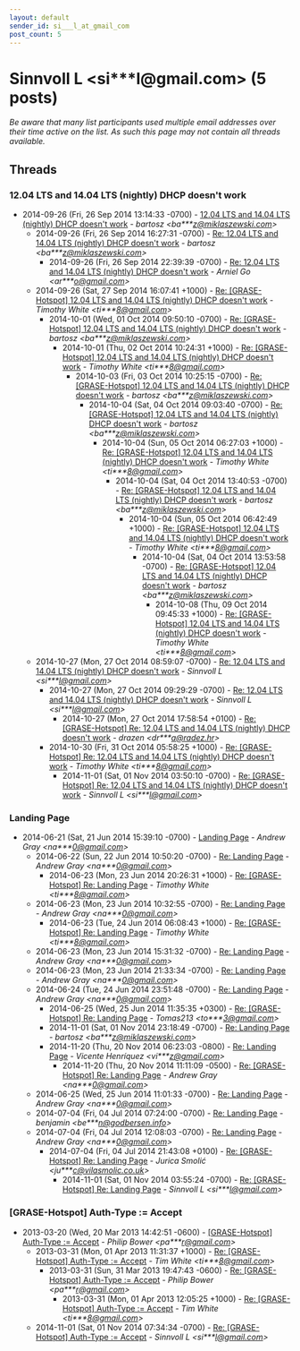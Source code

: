 ```yaml
---
layout: default
sender_id: si___l_at_gmail_com
post_count: 5
---
```


# Sinnvoll L <si***l<span>@</span>gmail.com> (5 posts)

_Be aware that many list participants used multiple email addresses over their time active on the list. As such this page may not contain all threads available._

## Threads

### 12.04 LTS and 14.04 LTS (nightly) DHCP doesn't work
+ 2014-09-26 (Fri, 26 Sep 2014 13:14:33 -0700) - [12.04 LTS and 14.04 LTS (nightly) DHCP doesn't work](/archive/2014/09/caffe84b9e8fe4a0ea9d2e4e50e6c44f85a1197cbd64f7dcfd519745e921800e) - _bartosz \<ba***z@miklaszewski.com\>_
  + 2014-09-26 (Fri, 26 Sep 2014 16:27:31 -0700) - [Re: 12.04 LTS and 14.04 LTS (nightly) DHCP doesn't work](/archive/2014/09/cf6267f54c3f5b58947f1ceb511205e767430762f62284701d74dd181f287d67) - _bartosz \<ba***z@miklaszewski.com\>_
    + 2014-09-26 (Fri, 26 Sep 2014 22:39:39 -0700) - [Re: 12.04 LTS and 14.04 LTS (nightly) DHCP doesn't work](/archive/2014/09/b814bbb97d67225c12f26b00dd559ba64102d5eae98ccb8467c093d246aadb60) - _Arniel Go \<ar***o@gmail.com\>_
  + 2014-09-26 (Sat, 27 Sep 2014 16:07:41 +1000) - [Re: [GRASE-Hotspot] 12.04 LTS and 14.04 LTS (nightly) DHCP doesn't work](/archive/2014/09/cb9f2a963089afa7363efffec6b091e8631a3016a502ea2e0e0613821d29f03e) - _Timothy White \<ti***8@gmail.com\>_
    + 2014-10-01 (Wed, 01 Oct 2014 09:50:10 -0700) - [Re: [GRASE-Hotspot] 12.04 LTS and 14.04 LTS (nightly) DHCP doesn't work](/archive/2014/10/81ae3cd0f9c46ed9cc436288747980ad13cdc7871ee935270f44adfbe94f4daf) - _bartosz \<ba***z@miklaszewski.com\>_
      + 2014-10-01 (Thu, 02 Oct 2014 10:24:31 +1000) - [Re: [GRASE-Hotspot] 12.04 LTS and 14.04 LTS (nightly) DHCP doesn't work](/archive/2014/10/a392bf85d19b0e297ec98834df81009f820b141a4baf1ceeb181f1658aac2df2) - _Timothy White \<ti***8@gmail.com\>_
        + 2014-10-03 (Fri, 03 Oct 2014 10:25:15 -0700) - [Re: [GRASE-Hotspot] 12.04 LTS and 14.04 LTS (nightly) DHCP doesn't work](/archive/2014/10/bf57346ed8bcf40a1d707e5a0d2ee32e7506e69b824b392c8b2207f2a1b56fcb) - _bartosz \<ba***z@miklaszewski.com\>_
          + 2014-10-04 (Sat, 04 Oct 2014 09:03:40 -0700) - [Re: [GRASE-Hotspot] 12.04 LTS and 14.04 LTS (nightly) DHCP doesn't work](/archive/2014/10/9d2d630853b0c10290a165adb4ec3a9f500ef4cf0d6f9ad018504e6792e42960) - _bartosz \<ba***z@miklaszewski.com\>_
            + 2014-10-04 (Sun, 05 Oct 2014 06:27:03 +1000) - [Re: [GRASE-Hotspot] 12.04 LTS and 14.04 LTS (nightly) DHCP doesn't work](/archive/2014/10/35a6c476bac3cd403d728a49ff1c90a7d2fa693b9af75c98e3c376080ce0735f) - _Timothy White \<ti***8@gmail.com\>_
              + 2014-10-04 (Sat, 04 Oct 2014 13:40:53 -0700) - [Re: [GRASE-Hotspot] 12.04 LTS and 14.04 LTS (nightly) DHCP doesn't work](/archive/2014/10/76040986dbe898b24a54c402a6d3a749d1b3c0205c2555e0f1703a0b997baee3) - _bartosz \<ba***z@miklaszewski.com\>_
                + 2014-10-04 (Sun, 05 Oct 2014 06:42:49 +1000) - [Re: [GRASE-Hotspot] 12.04 LTS and 14.04 LTS (nightly) DHCP doesn't work](/archive/2014/10/835c82858943fc3ab84bef0bd0edf31820e2ad8b03794af456c5f72b0d1a53b2) - _Timothy White \<ti***8@gmail.com\>_
                  + 2014-10-04 (Sat, 04 Oct 2014 13:53:58 -0700) - [Re: [GRASE-Hotspot] 12.04 LTS and 14.04 LTS (nightly) DHCP doesn't work](/archive/2014/10/64eb31a5f03f5e492e2280c8c5c74417b4126dee76a504f8a5eba1ca97c51918) - _bartosz \<ba***z@miklaszewski.com\>_
                    + 2014-10-08 (Thu, 09 Oct 2014 09:45:33 +1000) - [Re: [GRASE-Hotspot] 12.04 LTS and 14.04 LTS (nightly) DHCP doesn't work](/archive/2014/10/2c3930d07f75305b205fb602d3799e95f56146d9fc343651e356ce69b69af9c6) - _Timothy White \<ti***8@gmail.com\>_
  + 2014-10-27 (Mon, 27 Oct 2014 08:59:07 -0700) - [Re: 12.04 LTS and 14.04 LTS (nightly) DHCP doesn't work](/archive/2014/10/e04b48ca985056e1e48b8e44604577187744583710d5b0877af8d02cc19ea479) - _Sinnvoll L \<si***l@gmail.com\>_
    + 2014-10-27 (Mon, 27 Oct 2014 09:29:29 -0700) - [Re: 12.04 LTS and 14.04 LTS (nightly) DHCP doesn't work](/archive/2014/10/e2088fc35d56da742f7323a4a56ac6c3727c30bbd05b92596d8131ec1714d8b8) - _Sinnvoll L \<si***l@gmail.com\>_
      + 2014-10-27 (Mon, 27 Oct 2014 17:58:54 +0100) - [Re: [GRASE-Hotspot] Re: 12.04 LTS and 14.04 LTS (nightly) DHCP doesn't work](/archive/2014/10/19af9e4f6b1b0d0827add2b908fada141eb2e2643ef0ce8f78b88993ff62ebcc) - _drazen \<dr***a@radez.hr\>_
    + 2014-10-30 (Fri, 31 Oct 2014 05:58:25 +1000) - [Re: [GRASE-Hotspot] Re: 12.04 LTS and 14.04 LTS (nightly) DHCP doesn't work](/archive/2014/10/e35f7fe462e9966a57c029b33d74757992434d818c800691b8904506675863b5) - _Timothy White \<ti***8@gmail.com\>_
      + 2014-11-01 (Sat, 01 Nov 2014 03:50:10 -0700) - [Re: [GRASE-Hotspot] Re: 12.04 LTS and 14.04 LTS (nightly) DHCP doesn't work](/archive/2014/11/d7e183d84f8a30c2600411645e9d8c8902d583ed975fe795927a5268f38daa2e) - _Sinnvoll L \<si***l@gmail.com\>_

### Landing Page
+ 2014-06-21 (Sat, 21 Jun 2014 15:39:10 -0700) - [Landing Page](/archive/2014/06/0abf89f6956ea6785f39a43e1c0d95e2cfc729e640b9383ea1b339386fc63d45) - _Andrew Gray \<na***0@gmail.com\>_
  + 2014-06-22 (Sun, 22 Jun 2014 10:50:20 -0700) - [Re: Landing Page](/archive/2014/06/274fae0ab8171494202da6c1cad7d9db74103f011189d62f355fbeacf9af13af) - _Andrew Gray \<na***0@gmail.com\>_
    + 2014-06-23 (Mon, 23 Jun 2014 20:26:31 +1000) - [Re: [GRASE-Hotspot] Re: Landing Page](/archive/2014/06/049a4ac8b2dc05ee7a1eaa7b8a021f9092da5b50cbd0495627f1e1f31ed29829) - _Timothy White \<ti***8@gmail.com\>_
  + 2014-06-23 (Mon, 23 Jun 2014 10:32:55 -0700) - [Re: Landing Page](/archive/2014/06/52ce05394648ad993146dc10168d093fd7ddf4030f412db242d1e784173afab9) - _Andrew Gray \<na***0@gmail.com\>_
    + 2014-06-23 (Tue, 24 Jun 2014 06:08:43 +1000) - [Re: [GRASE-Hotspot] Re: Landing Page](/archive/2014/06/f401f72bdc643b57e857b3f3043c5a74ab6e95b52722ae5c90bf40e14d63788d) - _Timothy White \<ti***8@gmail.com\>_
  + 2014-06-23 (Mon, 23 Jun 2014 15:31:32 -0700) - [Re: Landing Page](/archive/2014/06/cf7b42b38d6d25bca411c92c0e6ee1bdf5f3d9349406af9f133c88ed2f39b389) - _Andrew Gray \<na***0@gmail.com\>_
  + 2014-06-23 (Mon, 23 Jun 2014 21:33:34 -0700) - [Re: Landing Page](/archive/2014/06/7a9eeeaef86fb2e9da4e9189b51b9d9869878a74ea6357f9286f2dd1cc65cc67) - _Andrew Gray \<na***0@gmail.com\>_
  + 2014-06-24 (Tue, 24 Jun 2014 23:51:48 -0700) - [Re: Landing Page](/archive/2014/06/8a84d10f0338ddb52ffdd4a7aa514dfc305ebccc48dc94a3d05d1a443e1db049) - _Andrew Gray \<na***0@gmail.com\>_
    + 2014-06-25 (Wed, 25 Jun 2014 11:35:35 +0300) - [Re: [GRASE-Hotspot] Re: Landing Page](/archive/2014/06/b8cd2126e228c86132995c394556f3a5c9ae7e142322e58804938e81a47a9b82) - _Tomas213 \<to***3@gmail.com\>_
    + 2014-11-01 (Sat, 01 Nov 2014 23:18:49 -0700) - [Re: Landing Page](/archive/2014/11/5b299b8970bf3dd63672260b9fce23936b9bbc63fc0af4cc2718913e490b0d99) - _bartosz \<ba***z@miklaszewski.com\>_
    + 2014-11-20 (Thu, 20 Nov 2014 06:23:03 -0800) - [Re: Landing Page](/archive/2014/11/ea06f9191b7138b81d083506f5a7b28e00bd8c98d54809524fa76301c397b434) - _Vicente Henríquez \<vi***z@gmail.com\>_
      + 2014-11-20 (Thu, 20 Nov 2014 11:11:09 -0500) - [Re: [GRASE-Hotspot] Re: Landing Page](/archive/2014/11/2ae6a0ebe649322bca0cbdaa0feafe652f759da5fc196d0681aa2b23d06d84b5) - _Andrew Gray \<na***0@gmail.com\>_
  + 2014-06-25 (Wed, 25 Jun 2014 11:01:33 -0700) - [Re: Landing Page](/archive/2014/06/d88f43865612bc3b166c1cb1481eb95a7f89b71a41ba0a6e21d8ed59dfcd77fc) - _Andrew Gray \<na***0@gmail.com\>_
  + 2014-07-04 (Fri, 04 Jul 2014 07:24:00 -0700) - [Re: Landing Page](/archive/2014/07/d06aeb6831bdd9f18002feb5ec3a7b8ee8f1ed2998c193f39ada17f2b10a7901) - _benjamin \<be***n@godbersen.info\>_
  + 2014-07-04 (Fri, 04 Jul 2014 12:08:03 -0700) - [Re: Landing Page](/archive/2014/07/7d58a16fead8d15f9340b6894b3526c6bbfa2c5bc3bcbe0e96ceab68b0a95999) - _Andrew Gray \<na***0@gmail.com\>_
    + 2014-07-04 (Fri, 04 Jul 2014 21:43:08 +0100) - [Re: [GRASE-Hotspot] Re: Landing Page](/archive/2014/07/83f6071ec1c29ca1a89556b8d37598f7adc303cb38f87c141b1f1eac3e7136f1) - _Jurica Smolić \<ju***c@vilasmolic.co.uk\>_
      + 2014-11-01 (Sat, 01 Nov 2014 03:55:24 -0700) - [Re: [GRASE-Hotspot] Re: Landing Page](/archive/2014/11/87012f42b010468fd49cfa8886512c25b04c957989e075ab107002adaadd3f17) - _Sinnvoll L \<si***l@gmail.com\>_

### [GRASE-Hotspot] Auth-Type := Accept
+ 2013-03-20 (Wed, 20 Mar 2013 14:42:51 -0600) - [[GRASE-Hotspot] Auth-Type := Accept](/archive/2013/03/0a2c0ac6fc40d9f3b2d350b0d0c05a1d9c19be041f1558d491dbabba31576f9c) - _Philip Bower \<pa***r@gmail.com\>_
  + 2013-03-31 (Mon, 01 Apr 2013 11:31:37 +1000) - [Re: [GRASE-Hotspot] Auth-Type := Accept](/archive/2013/03/7d448465af458138b93135e86d5a325c4abd3361e4805e074d4255cdc02e2101) - _Tim White \<ti***8@gmail.com\>_
    + 2013-03-31 (Sun, 31 Mar 2013 19:47:43 -0600) - [Re: [GRASE-Hotspot] Auth-Type := Accept](/archive/2013/03/76575803b2df2969b816818ad68bfb3436c0cca3c631ac83fc483b13c47e2398) - _Philip Bower \<pa***r@gmail.com\>_
      + 2013-03-31 (Mon, 01 Apr 2013 12:05:25 +1000) - [Re: [GRASE-Hotspot] Auth-Type := Accept](/archive/2013/03/1db99c0f59b4f4e352806f242e0b92143166d32593a65c80da57bde731e5b721) - _Tim White \<ti***8@gmail.com\>_
  + 2014-11-01 (Sat, 01 Nov 2014 07:34:34 -0700) - [Re: [GRASE-Hotspot] Auth-Type := Accept](/archive/2014/11/f31bf3dc26fdf16958bc5bb40ad298009d1c372317fb83061c07b5d0e0ddda57) - _Sinnvoll L \<si***l@gmail.com\>_

